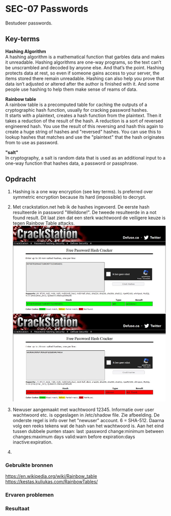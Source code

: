 # SEC-07 Passwords
Bestudeer passwords. 

## Key-terms
**Hashing Algorithm**  
A hashing algorithm is a mathematical function that garbles data and makes it unreadable.
Hashing algorithms are one-way programs, so the text can’t be unscrambled and decoded by anyone else. And that’s the point. Hashing protects data at rest, so even if someone gains access to your server, the items stored there remain unreadable. 
Hashing can also help you prove that data isn’t adjusted or altered after the author is finished with it. And some people use hashing to help them make sense of reams of data.  

**Rainbow table**  
A rainbow table is a precomputed table for caching the outputs of a cryptographic hash function, usually for cracking password hashes.  
It starts with a plaintext, creates a hash function from the plaintext. Then it takes a reduction of the result of the hash. A reduction is a sort of reversed engineered hash. You use the result of this reversing and hash this again to create a huge string of hashes and "reversed" hashes. You can use this to lookup hashes that matches and use the "plaintext" that the hash originates from to use as password.

**"salt"**  
In cryptography, a salt is random data that is used as an additional input to a one-way function that hashes data, a password or passphrase.



## Opdracht
1. Hashing is a one way encryption (see key terms). Is preferred over symmetric encryption because its hard (impossible) to decrypt.  

2. Met crackstation.net heb ik de hashes ingevoerd. De eerste hash resulteerde in password "Welldone!". De tweede resulteerde in a not found result. Dit laat zien dat een sterk wachtwoord de veiligere keuze is tegen Rainbow Table attacks.  
![](https://github.com/techgrounds/techgrounds-Rogier1978/blob/main/00_includes/04_Security/SEC_07%20crack%20pass_01.jpg)  
![](https://github.com/techgrounds/techgrounds-Rogier1978/blob/main/00_includes/04_Security/SEC_07%20crack%20pass_02.jpg)  


3. Newuser aangemaakt met wachtwoord 12345. Informatie over user wachtwoord etc. is opgeslagen in /etc/shadow file. Zie afbeelding. De onderste regel is info over het "newuser" account. $6$ = SHA-512. Daarna volg een reeks tekens wat de hash van het wachtwoord is. Aan het eind tussen dubbele punten staan: last :password change:minimum between changes:maximum days valid:warn before expiration:days inactive:expiration.  

4. 


### Gebruikte bronnen
https://en.wikipedia.org/wiki/Rainbow_table  
https://kestas.kuliukas.com/RainbowTables/  

### Ervaren problemen

### Resultaat
